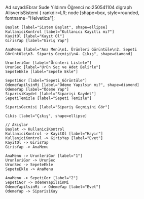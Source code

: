 Ad soyad:Ebrar Sude Yıldırım
Öğrenci no:250541104
digraph AlisverisSistemi {
    rankdir=LR;
    node [shape=box, style=rounded, fontname="Helvetica"];

    Baslat [label="Sistem Başlat", shape=ellipse]
    KullaniciKontrol [label="Kullanıcı Kayıtlı mı?"]
    KayitOl [label="Kayıt Ol"]
    GirisYap [label="Giriş Yap"]

    AnaMenu [label="Ana Menü\n1. Ürünleri Görüntüle\n2. Sepeti Görüntüle\n3. Sipariş Geçmişi\n4. Çıkış", shape=diamond]

    UrunleriGor [label="Ürünleri Listele"]
    UrunSec [label="Ürün Seç ve Adet Belirle"]
    SepeteEkle [label="Sepete Ekle"]

    SepetiGor [label="Sepeti Görüntüle"]
    OdemeYapilsinMi [label="Ödeme Yapılsın mı?", shape=diamond]
    OdemeYap [label="Ödeme Yap"]
    SiparisiKaydet [label="Siparişi Kaydet"]
    SepetiTemizle [label="Sepeti Temizle"]

    SiparisGecmisi [label="Sipariş Geçmişini Gör"]

    Cikis [label="Çıkış", shape=ellipse]

    // Akışlar
    Baslat -> KullaniciKontrol
    KullaniciKontrol -> KayitOl [label="Hayır"]
    KullaniciKontrol -> GirisYap [label="Evet"]
    KayitOl -> GirisYap
    GirisYap -> AnaMenu

    AnaMenu -> UrunleriGor [label="1"]
    UrunleriGor -> UrunSec
    UrunSec -> SepeteEkle
    SepeteEkle -> AnaMenu

    AnaMenu -> SepetiGor [label="2"]
    SepetiGor -> OdemeYapilsinMi
    OdemeYapilsinMi -> OdemeYap [label="Evet"]
    OdemeYap -> SiparisiKay
